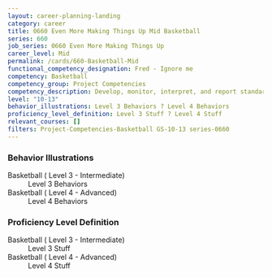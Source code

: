 ```yaml
---
layout: career-planning-landing
category: career
title: 0660 Even More Making Things Up Mid Basketball
series: 660
job_series: 0660 Even More Making Things Up
career_level: Mid
permalink: /cards/660-Basketball-Mid
functional_competency_designation: Fred - Ignore me
competency: Basketball
competency_group: Project Competencies
competency_description: Develop, monitor, interpret, and report standardized processes/operations to ensure transparency and compliance with financial statutory, regulatory, and leadership guidance with the intent of promoting effectiveness and accountability.
level: "10-13"
behavior_illustrations: Level 3 Behaviors ? Level 4 Behaviors
proficiency_level_definition: Level 3 Stuff ? Level 4 Stuff
relevant_courses: []
filters: Project-Competencies-Basketball GS-10-13 series-0660
---
```


<div class="desktop:grid-col-6 margin-y-205">
  <div class="border-top-05 bg-white padding-2 shadow-5 height-full members-hover border-1px border-gray-30 border-top-orange radius-lg">
    <h3>Behavior Illustrations</h3>
    <dl class="text-base"><dt>Basketball ( Level 3 - Intermediate)</dt><dd>Level 3 Behaviors</dd><dt>Basketball ( Level 4 - Advanced)</dt><dd>Level 4 Behaviors</dd></dl>
  </div>
</div>
<div class="desktop:grid-col-6 margin-y-205">
  <div class="border-top-05 bg-white padding-2 shadow-5 height-full members-hover border-1px border-gray-30 border-top-orange radius-lg">
    <h3>Proficiency Level Definition</h3>
    <dl class="text-base"><dt>Basketball ( Level 3 - Intermediate)</dt><dd>Level 3 Stuff</dd><dt>Basketball ( Level 4 - Advanced)</dt><dd>Level 4 Stuff</dd></dl>
  </div>
</div>